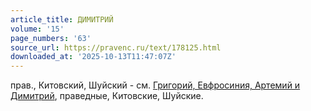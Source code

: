 ```yaml
---
article_title: ДИМИТРИЙ
volume: '15'
page_numbers: '63'
source_url: https://pravenc.ru/text/178125.html
downloaded_at: '2025-10-13T11:47:07Z'
---
```


прав., Китовский, Шуйский - см. [Григорий, Евфросиния, Артемий и Димитрий](<https://pravenc.ru/text/Григорий  Евфросиния  Артемий и Димитрий.html>), праведные, Китовские, Шуйские.
